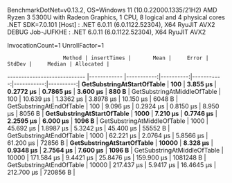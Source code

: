 
BenchmarkDotNet=v0.13.2, OS=Windows 11 (10.0.22000.1335/21H2)
AMD Ryzen 3 5300U with Radeon Graphics, 1 CPU, 8 logical and 4 physical cores
.NET SDK=7.0.101
  [Host]     : .NET 6.0.11 (6.0.1122.52304), X64 RyuJIT AVX2 DEBUG
  Job-JUFKHE : .NET 6.0.11 (6.0.1122.52304), X64 RyuJIT AVX2

InvocationCount=1  UnrollFactor=1  

                      Method | insertTimes |       Mean |     Error |     StdDev |     Median | Allocated |
---------------------------- |------------ |-----------:|----------:|-----------:|-----------:|----------:|
  **GetSubstringAtStartOfTable** |         **100** |   **3.855 μs** | **0.2772 μs** |  **0.7865 μs** |   **3.600 μs** |     **880 B** |
 GetSubstringAtMiddleOfTable |         100 |  10.639 μs | 1.3362 μs |  3.8978 μs |  10.150 μs |    6048 B |
    GetSubstringAtEndOfTable |         100 |   9.096 μs | 0.2924 μs |  0.8150 μs |   8.950 μs |    8056 B |
  **GetSubstringAtStartOfTable** |        **1000** |   **7.210 μs** | **0.7746 μs** |  **2.2595 μs** |   **6.000 μs** |    **1096 B** |
 GetSubstringAtMiddleOfTable |        1000 |  45.692 μs | 1.8987 μs |  5.3242 μs |  45.400 μs |   55552 B |
    GetSubstringAtEndOfTable |        1000 |  62.221 μs | 2.0764 μs |  5.8566 μs |  61.200 μs |   72856 B |
  **GetSubstringAtStartOfTable** |       **10000** |   **8.328 μs** | **0.9348 μs** |  **2.7564 μs** |   **7.600 μs** |    **1096 B** |
 GetSubstringAtMiddleOfTable |       10000 | 171.584 μs | 9.4421 μs | 25.8476 μs | 159.900 μs | 1081248 B |
    GetSubstringAtEndOfTable |       10000 | 217.437 μs | 5.9417 μs | 16.4645 μs | 212.700 μs |  720856 B |
